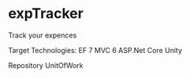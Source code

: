# expTracker
Track your expences

Target Technologies:
  EF 7
  MVC 6
  ASP.Net Core
  Unity
  
  Repository
  UnitOfWork
